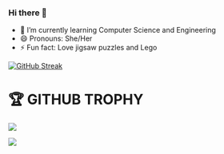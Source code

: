 ### Hi there 👋
- 🌱 I’m currently learning Computer Science and Engineering
- 😄 Pronouns: She/Her
- ⚡ Fun fact: Love jigsaw puzzles and Lego

[![GitHub Streak](https://github-readme-streak-stats.herokuapp.com?user=KeerthanaShivakumar)](https://git.io/streak-stats)

# 🏆 **GITHUB TROPHY**

![](https://github-profile-trophy.vercel.app/?username=KeerthanaShivakumar&theme=onedark&rank=S,SS,SSS,A,AA,AAA,SECRET)

<a href="http://www.github.com/KeerthanaShivakumar"><img src="https://activity-graph.herokuapp.com/graph?username=KeerthanaShivakumar&bg_color=1c1917&color=ffffff&line=0891b2&point=ffffff&area_color=1c1917&area=true&hide_border=true&custom_title=GitHub%20Commits%20Graph" /></a>

<!--
**KeerthanaShivakumar/KeerthanaShivakumar** is a ✨ _special_ ✨ repository because its `README.md` (this file) appears on your GitHub profile.

Here are some ideas to get you started:
 - 🔭 I’m currently working on ... 
- 🌱 I’m currently learning ...
- 👯 I’m looking to collaborate on ...
- 🤔 I’m looking for help with ...
- 💬 Ask me about ...
- 📫 How to reach me: ...
- 😄 Pronouns: ...
- ⚡ Fun fact: ...
-->
